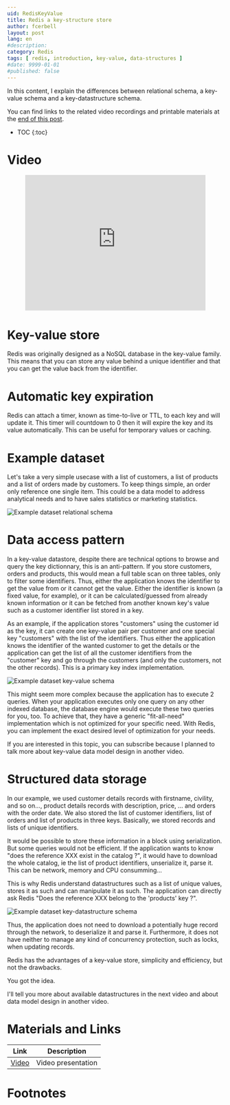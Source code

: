 ```yaml
---
uid: RedisKeyValue
title: Redis a key-structure store
author: fcerbell
layout: post
lang: en
#description:
category: Redis
tags: [ redis, introduction, key-value, data-structures ]
#date: 9999-01-01
#published: false
---
```


In this content, I explain the differences between relational schema, a key-value schema and a key-datastructure schema. 

You can find links to the related video recordings and printable materials at
the <a href="#materials-and-links">end of this post</a>.

* TOC
{:toc}

# Video

<center><iframe width="420" height="315" src="https://www.youtube.com/embed/6uzBC39dvAs" frameborder="0" allowfullscreen></iframe></center>

# Key-value store

Redis was originally designed as a NoSQL database in the key-value family. This means that you can store any value behind a unique identifier and that you can get the value back from the identifier.

# Automatic key expiration

Redis can attach a timer, known as time-to-live or TTL, to each key and will update it. This timer will countdown to 0 then it will expire the key and its value automatically. This can be useful for temporary values or caching.

# Example dataset

Let's take a very simple usecase with a list of customers, a list of products and a list of orders made by customers. To keep things simple, an order only reference one single item. This could be a data model to address analytical needs and to have sales statistics or marketing statistics.

![Example dataset relational schema][RelationalSchema.png]

#  Data access pattern

In a key-value datastore, despite there are technical options to browse and query the key dictionnary, this is an anti-pattern. If you store customers, orders and products, this would mean a full table scan on three tables, only to filter some identifiers. Thus, either the application knows the identifier to get the value from or it cannot get the value. Either the identifier is known (a fixed value, for example), or it can be calculated/guessed from already known information or it can be fetched from another known key's value such as a customer identifier list stored in a key.

As an example, if the application stores "customers" using the customer id as the key, it can create one key-value pair per customer and one special key "customers" with the list of the identifiers. Thus either the application knows the identifier of the wanted customer to get the details or the application can get the list of all the customer identifiers from the "customer" key and go through the customers (and only the customers, not the other records). This is a primary key index implementation.

![Example dataset key-value schema][KeyvalueSchema.png]

This might seem more complex because the application has to execute 2 queries. When your application executes only one query on any other indexed database, the database engine would execute these two queries for you, too. To achieve that, they have a generic "fit-all-need" implementation which is not optimized for your specific need. With Redis, you can implement the exact desired level of optimization for your needs.

If you are interested in this topic, you can subscribe because I planned to talk more about key-value data model design in another video.

# Structured data storage

In our example, we used customer details records with firstname, civility, and so on..., product details records with description, price, ...  and orders with the order date. We also stored the list of customer identifiers, list of orders and list of products in three keys. Basically, we stored records and lists of unique identifiers.

It would be possible to store these information in a block using serialization. But some queries would not be efficient. If the application wants to know "does the reference XXX exist in the catalog ?", it would have to download the whole catalog, ie the list of product identifiers, unserialize it, parse it. This can be network, memory and CPU consumming...

This is why Redis understand datastructures such as a list of unique values, stores it as such and can manipulate it as such. The application can directly ask Redis "Does the reference XXX belong to the 'products' key ?". 

![Example dataset key-datastructure schema][KeystructureSchema.png]

Thus, the application does not need to download a potentially huge record through the network, to deserialize it and parse it. Furthermore, it does not have neither to manage any kind of concurrency protection, such as locks, when updating records.

Redis has the advantages of a key-value store, simplicity and efficiency, but not the drawbacks.

You got the idea.

I'll tell you more about available datastructures in the next video and about data model design in another video.






# Materials and Links

| Link | Description |
|---|---|
| [Video] | Video presentation |

# Footnotes

[Video]: https://youtu.be/6uzBC39dvAs "Related youtube video"
[RelationalSchema.png]: {{site.url}}{{site.baseurl}}/assets/posts/{{page.uid}}/RelationalSchema.png "Sample dataset relational schema"
[KeyvalueSchema.png]: {{site.url}}{{site.baseurl}}/assets/posts/{{page.uid}}/KeyvalueSchema.png "Sample dataset key-value schema"
[KeystructureSchema.png]: {{site.url}}{{site.baseurl}}/assets/posts/{{page.uid}}/KeystructureSchema.png "Sample dataset key-structure schema"
